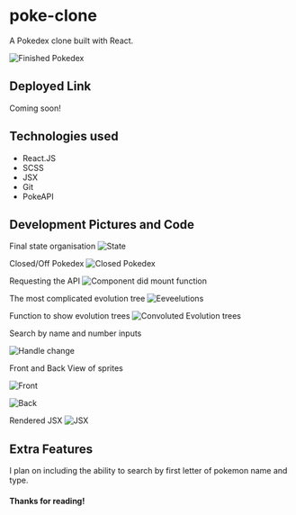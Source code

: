 # poke-clone

A Pokedex clone built with React.

![Finished Pokedex](https://i.imgur.com/m77TegH.png)

## Deployed Link

Coming soon!

## Technologies used

- React.JS
- SCSS
- JSX
- Git
- PokeAPI

## Development Pictures and Code

Final state organisation
![State](https://i.imgur.com/8TfGrZe.png)

Closed/Off Pokedex
![Closed Pokedex](https://i.imgur.com/ooQEotU.png)

Requesting the API
![Component did mount function](https://i.imgur.com/35ZCkRH.png)

The most complicated evolution tree
![Eeveelutions](https://i.imgur.com/zFmxXEB.png)

Function to show evolution trees
![Convoluted Evolution trees](https://i.imgur.com/F96GwnX.png)

Search by name and number inputs

![Handle change](https://i.imgur.com/3uDpfhG.png)

Front and Back View of sprites

![Front](https://i.imgur.com/mitUTlY.png)

![Back](https://i.imgur.com/qjquHyi.png)

Rendered JSX
![JSX](https://i.imgur.com/Pw2odTF.png)

## Extra Features

I plan on including the ability to search by first letter of pokemon name and type.

#### Thanks for reading!
